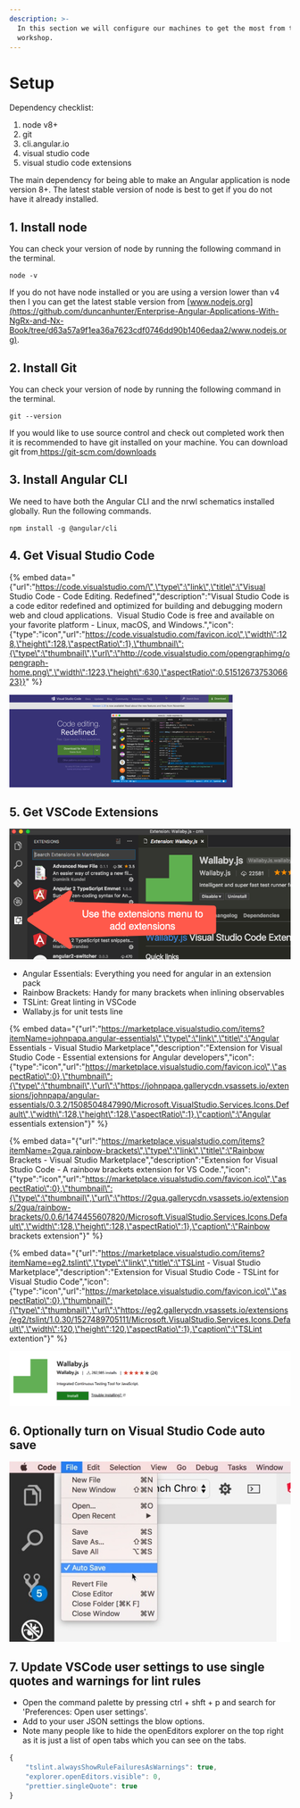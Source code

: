 ```yaml
---
description: >-
  In this section we will configure our machines to get the most from this
  workshop.
---
```


# Setup

Dependency checklist:

1. node v8+
2. git
3. cli.angular.io
4. visual studio code
5. visual studio code extensions

The main dependency for being able to make an Angular application is node version 8+. The latest stable version of node is best to get if you do not have it already installed.

## 1. Install node

You can check your version of node by running the following command in the terminal.

```text
node -v
```

If you do not have node installed or you are using a version lower than v4 then I you can get the latest stable version from [www.nodejs.org](https://github.com/duncanhunter/Enterprise-Angular-Applications-With-NgRx-and-Nx-Book/tree/d63a57a9f1ea36a7623cdf0746dd90b1406edaa2/www.nodejs.org).

## 2. Install Git

You can check your version of node by running the following command in the terminal.

```text
git --version
```

If you would like to use source control and check out completed work then it is recommended to have git installed on your machine. You can download git from[ https://git-scm.com/downloads ](https://git-scm.com/downloads%20)



## 3. Install Angular CLI 

We need to have both the Angular CLI and the nrwl schematics installed globally. Run the following commands.

```text
npm install -g @angular/cli
```

## **4. Get Visual Studio Code**  

{% embed data="{\"url\":\"https://code.visualstudio.com/\",\"type\":\"link\",\"title\":\"Visual Studio Code - Code Editing. Redefined\",\"description\":\"Visual Studio Code is a code editor redefined and optimized for building and debugging modern web and cloud applications.  Visual Studio Code is free and available on your favorite platform - Linux, macOS, and Windows.\",\"icon\":{\"type\":\"icon\",\"url\":\"https://code.visualstudio.com/favicon.ico\",\"width\":128,\"height\":128,\"aspectRatio\":1},\"thumbnail\":{\"type\":\"thumbnail\",\"url\":\"http://code.visualstudio.com/opengraphimg/opengraph-home.png\",\"width\":1223,\"height\":630,\"aspectRatio\":0.5151267375306623}}" %}

![](.gitbook/assets/image%20%289%29.png)

## 5. Get **VSCode**  Extensions

![The VSCode extension button](.gitbook/assets/image%20%284%29.png)

* Angular Essentials: Everything you need for angular in an extension pack
* Rainbow Brackets: Handy for many brackets when inlining observables
* TSLint: Great linting in VSCode
* Wallaby.js for unit tests line

{% embed data="{\"url\":\"https://marketplace.visualstudio.com/items?itemName=johnpapa.angular-essentials\",\"type\":\"link\",\"title\":\"Angular Essentials - Visual Studio Marketplace\",\"description\":\"Extension for Visual Studio Code - Essential extensions for Angular developers\",\"icon\":{\"type\":\"icon\",\"url\":\"https://marketplace.visualstudio.com/favicon.ico\",\"aspectRatio\":0},\"thumbnail\":{\"type\":\"thumbnail\",\"url\":\"https://johnpapa.gallerycdn.vsassets.io/extensions/johnpapa/angular-essentials/0.3.2/1508504847990/Microsoft.VisualStudio.Services.Icons.Default\",\"width\":128,\"height\":128,\"aspectRatio\":1},\"caption\":\"Angular essentials extension\"}" %}

{% embed data="{\"url\":\"https://marketplace.visualstudio.com/items?itemName=2gua.rainbow-brackets\",\"type\":\"link\",\"title\":\"Rainbow Brackets - Visual Studio Marketplace\",\"description\":\"Extension for Visual Studio Code - A rainbow brackets extension for VS Code.\",\"icon\":{\"type\":\"icon\",\"url\":\"https://marketplace.visualstudio.com/favicon.ico\",\"aspectRatio\":0},\"thumbnail\":{\"type\":\"thumbnail\",\"url\":\"https://2gua.gallerycdn.vsassets.io/extensions/2gua/rainbow-brackets/0.0.6/1474455607820/Microsoft.VisualStudio.Services.Icons.Default\",\"width\":128,\"height\":128,\"aspectRatio\":1},\"caption\":\"Rainbow brackets extension\"}" %}

{% embed data="{\"url\":\"https://marketplace.visualstudio.com/items?itemName=eg2.tslint\",\"type\":\"link\",\"title\":\"TSLint - Visual Studio Marketplace\",\"description\":\"Extension for Visual Studio Code - TSLint for Visual Studio Code\",\"icon\":{\"type\":\"icon\",\"url\":\"https://marketplace.visualstudio.com/favicon.ico\",\"aspectRatio\":0},\"thumbnail\":{\"type\":\"thumbnail\",\"url\":\"https://eg2.gallerycdn.vsassets.io/extensions/eg2/tslint/1.0.30/1527489705111/Microsoft.VisualStudio.Services.Icons.Default\",\"width\":120,\"height\":120,\"aspectRatio\":1},\"caption\":\"TSLint extention\"}" %}

![WallabyJS extension](.gitbook/assets/image%20%2811%29.png)

## 6. Optionally turn on **Visual Studio Code  auto save**

![VSCode auto save feature](.gitbook/assets/image%20%2813%29.png)

## 7. Update VSCode user settings to use single quotes and warnings for lint rules

* Open the command palette by pressing ctrl + shft + p and search for 'Preferences: Open user settings'.
* Add to your user JSON settings the blow options.
* Note many people like to hide the openEditors explorer on the top right as it is just a list of open tabs which you can see on the tabs.

```javascript
{
    "tslint.alwaysShowRuleFailuresAsWarnings": true,
    "explorer.openEditors.visible": 0,
    "prettier.singleQuote": true
}
```

